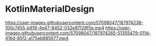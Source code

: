 # KotlinMaterialDesign





https://user-images.githubusercontent.com/57098047/187974238-100c7455-b919-4e47-8452-032e97f28f5e.mp4 
https://user-images.githubusercontent.com/57098047/187974265-51355479-011d-416d-85f2-a175eb885677.mp4

